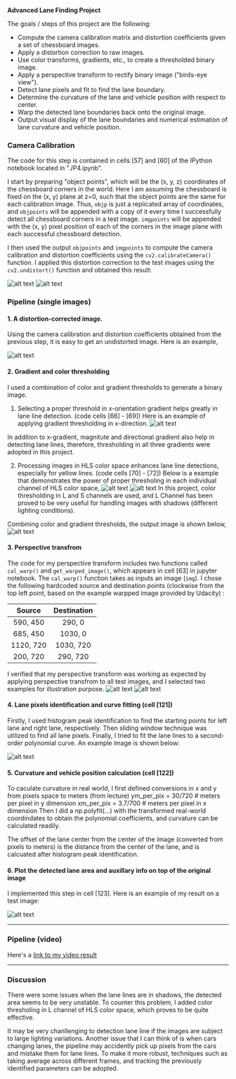 

**Advanced Lane Finding Project**

The goals / steps of this project are the following:

* Compute the camera calibration matrix and distortion coefficients given a set of chessboard images.
* Apply a distortion correction to raw images.
* Use color transforms, gradients, etc., to create a thresholded binary image.
* Apply a perspective transform to rectify binary image ("birds-eye view").
* Detect lane pixels and fit to find the lane boundary.
* Determine the curvature of the lane and vehicle position with respect to center.
* Warp the detected lane boundaries back onto the original image.
* Output visual display of the lane boundaries and numerical estimation of lane curvature and vehicle position.

[//]: # (Image References)

[image1]: ./output_images/camera_calibration_test1.png "Undistorted1"
[image2]: ./output_images/camera_calibration_test2.png "Undistorted2"
[image3]: ./output_images/camera_calibration_test3.png "Undistorted3"
[image4]: ./output_images/gradientx_thresh.png "gradientx"
[image5]: ./output_images/color_space_thresh1.png "colorth1"
[image6]: ./output_images/color_space_thresh2.png "colorth2"
[image7]: ./output_images/combine_thresh.png "combineth"
[image8]: ./output_images/perspective_test1.png "pers1"
[image9]: ./output_images/perspective_test2.png "pers2"
[image10]: ./output_images/fit_poly.png "fitpoly"
[image11]: ./output_images/exampe_image.png "example"
[video1]: ./project_video_output.mp4 "Video"


### Camera Calibration

The code for this step is contained in cells [57] and [60] of the IPython notebook located in "./P4.ipynb".

I start by preparing "object points", which will be the (x, y, z) coordinates of the chessboard corners in the world. Here I am assuming the chessboard is fixed on the (x, y) plane at z=0, such that the object points are the same for each calibration image.  Thus, `objp` is just a replicated array of coordinates, and `objpoints` will be appended with a copy of it every time I successfully detect all chessboard corners in a test image.  `imgpoints` will be appended with the (x, y) pixel position of each of the corners in the image plane with each successful chessboard detection.  

I then used the output `objpoints` and `imgpoints` to compute the camera calibration and distortion coefficients using the `cv2.calibrateCamera()` function.  I applied this distortion correction to the test images using the `cv2.undistort()` function and obtained this result: 

![alt text][image1]
![alt text][image2]

### Pipeline (single images)

#### 1. A distortion-corrected image.
Using the camera calibration and distortion coefficients obtained from the previous step, it is easy to get an undistorted image. Here is an example,

![alt text][image3]

#### 2. Gradient and color thresholding

I used a combination of color and gradient thresholds to generate a binary image. 
1) Selecting a proper threshold in x-orientation gradient helps greatly in lane line detection. (code cells [66] - [69])
Here is an example of applying gradient thresholding in x-direction. 
![alt text][image4]

In addition to x-gradient, magnitute and directional gradient also help in detecting lane lines, therefore, thresholding in all three gradients were adopted in this project. 

2) Processing images in HLS color space enhances lane line detections, especially for yellow lines. (code cells [70] - [72])
Below is a example that demonstrates the power of proper thresholing in each individual channel of HLS color space,
![alt text][image5]
![alt text][image6]
In this project, color thresholding in L and S channels are used, and L Channel has been proved to be very useful for handling images with shadows (different lighting conditions).

Combining color and gradient thresholds, the output image is shown below,
![alt text][image7]

#### 3. Perspective transfrom

The code for my perspective transform includes two functions called `cal_warp()` and `get_warped_image()`, which appears in cell [63] in jupyter notebook.  The `cal_warp()` function takes as inputs an image (`img`). I chose the following hardcoded source and destination points (clockwise from the top left point, based on the example warpped image provided by Udacity) :

| Source        | Destination   | 
|:-------------:|:-------------:| 
| 590, 450      | 290, 0        | 
| 685, 450      | 1030, 0       |
| 1120, 720     | 1030, 720     |
| 200, 720      | 290, 720      |

I verified that my perspective transform was working as expected by applying perspective transfrom to all test images, 
and I selected two examples for illustration purpose.
![alt text][image8]
![alt text][image9]

#### 4. Lane pixels identification and curve fitting (cell [121])
Firstly, I used histogram peak identification to find the starting points for left lane and right lane, respectively. Then sliding window technique was utilized to find all lane pixels. Finally, I tried to fit the lane lines to a second-order polynomial curve.
An example image is shown below:

![alt text][image10]

#### 5. Curvature and vehicle position calculation (cell [122])
To caculate curvature in real world, I first defined conversions in x and y from pixels space to meters (from lecture)
ym_per_pix = 30/720 # meters per pixel in y dimension
xm_per_pix = 3.7/700 # meters per pixel in x dimension
Then I did a np.polyfit(...) with the transformed real-world coordindates to obtain the polynomial coefficients, and curvature can be calculated readily. 

The offset of the lane center from the center of the image (converted from pixels to meters) is the distance from the center of the lane, and is calcuated after histogram peak identification.

#### 6. Plot the detected lane area and auxillary info on top of the original image

I implemented this step in cell [123]. Here is an example of my result on a test image:

![alt text][image11]

---

### Pipeline (video)

Here's a [link to my video result](https://github.com/codeforlife22/CarnND-term1-p4/blob/master/project_video_out.mp4)

---

### Discussion


There were some issues when the lane lines are in shadows, the detected area seems to be very unstable. 
To counter this problem, I added color thresholing in L channel of HLS color space, which proves to be quite effective. 

It may be very chanllenging to detection lane line if the images are subject to large lighting variations. Another issue that I can think of is when cars changing lanes, the pipeline may accidently pick up pixels from the cars and mistake them for lane lines.  To make it more robust, techniques such as taking average across different frames, and tracking the previously identified parameters can be adopted.  
